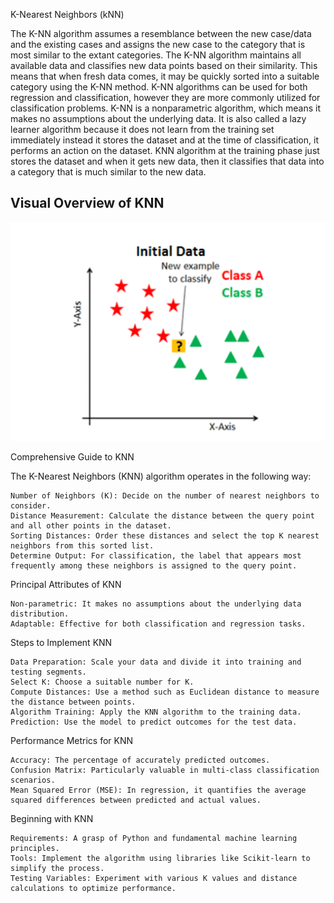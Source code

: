 K-Nearest Neighbors (kNN)


The K-NN algorithm assumes a resemblance between the new case/data and the existing cases and assigns the new case to the category that is most similar to the extant categories.
The K-NN algorithm maintains all available data and classifies new data points based on their similarity. This means that when fresh data comes, it may be quickly sorted into a suitable category using the K-NN method.
K-NN algorithms can be used for both regression and classification, however they are more commonly utilized for classification problems.
K-NN is a nonparametric algorithm, which means it makes no assumptions about the underlying data.
It is also called a lazy learner algorithm because it does not learn from the training set immediately instead it stores the dataset and at the time of classification, it performs an action on the dataset.
KNN algorithm at the training phase just stores the dataset and when it gets new data, then it classifies that data into a category that is much similar to the new data.

## Visual Overview of KNN
<img src="/Supervised%20Machine%20Learning/images/KNN.gif" width="600">


Comprehensive Guide to KNN

The K-Nearest Neighbors (KNN) algorithm operates in the following way:

    Number of Neighbors (K): Decide on the number of nearest neighbors to consider.
    Distance Measurement: Calculate the distance between the query point and all other points in the dataset.
    Sorting Distances: Order these distances and select the top K nearest neighbors from this sorted list.
    Determine Output: For classification, the label that appears most frequently among these neighbors is assigned to the query point.

Principal Attributes of KNN

    Non-parametric: It makes no assumptions about the underlying data distribution.
    Adaptable: Effective for both classification and regression tasks.

Steps to Implement KNN

    Data Preparation: Scale your data and divide it into training and testing segments.
    Select K: Choose a suitable number for K.
    Compute Distances: Use a method such as Euclidean distance to measure the distance between points.
    Algorithm Training: Apply the KNN algorithm to the training data.
    Prediction: Use the model to predict outcomes for the test data.

Performance Metrics for KNN

    Accuracy: The percentage of accurately predicted outcomes.
    Confusion Matrix: Particularly valuable in multi-class classification scenarios.
    Mean Squared Error (MSE): In regression, it quantifies the average squared differences between predicted and actual values.

Beginning with KNN

    Requirements: A grasp of Python and fundamental machine learning principles.
    Tools: Implement the algorithm using libraries like Scikit-learn to simplify the process.
    Testing Variables: Experiment with various K values and distance calculations to optimize performance.

